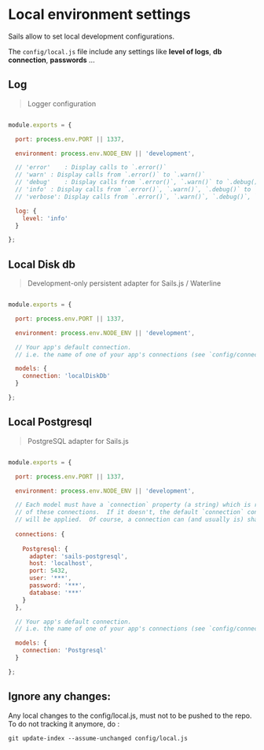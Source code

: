 # Local environment settings

Sails allow to set local development configurations.

The `config/local.js` file include any settings like **level of logs**, **db connection**, **passwords** ...

## Log
 
> Logger configuration
 
``` js

module.exports = {

  port: process.env.PORT || 1337,

  environment: process.env.NODE_ENV || 'development',

  // 'error'	: Display calls to `.error()`
  // 'warn'	: Display calls from `.error()` to `.warn()`
  // 'debug'	: Display calls from `.error()`, `.warn()` to `.debug()`
  // 'info'	: Display calls from `.error()`, `.warn()`, `.debug()` to `.info()`
  // 'verbose': Display calls from `.error()`, `.warn()`, `.debug()`, `.info()` to `.verbose()`

  log: {
    level: 'info'
  }

};

```

## Local Disk db
 
> Development-only persistent adapter for Sails.js / Waterline 
 
``` js

module.exports = {

  port: process.env.PORT || 1337,

  environment: process.env.NODE_ENV || 'development',

  // Your app's default connection.
  // i.e. the name of one of your app's connections (see `config/connections.js`)

  models: {
    connection: 'localDiskDb'
  }

};

```


## Local Postgresql

> PostgreSQL adapter for Sails.js
 
``` js

module.exports = {

  port: process.env.PORT || 1337,

  environment: process.env.NODE_ENV || 'development',

  // Each model must have a `connection` property (a string) which is references the name of one
  // of these connections.  If it doesn't, the default `connection` configured in `config/models.js`
  // will be applied.  Of course, a connection can (and usually is) shared by multiple models.
    
  connections: {
  
    Postgresql: {
      adapter: 'sails-postgresql',
      host: 'localhost',
      port: 5432,
      user: '***',
      password: '***',
      database: '***'
    }
  },

  // Your app's default connection.
  // i.e. the name of one of your app's connections (see `config/connections.js`)

  models: {
    connection: 'Postgresql'
  }

};

```

## Ignore any changes:
 
Any local changes to the config/local.js, must not to be pushed to the repo.
To do not tracking it anymore, do :
 
``` shell
git update-index --assume-unchanged config/local.js
```
